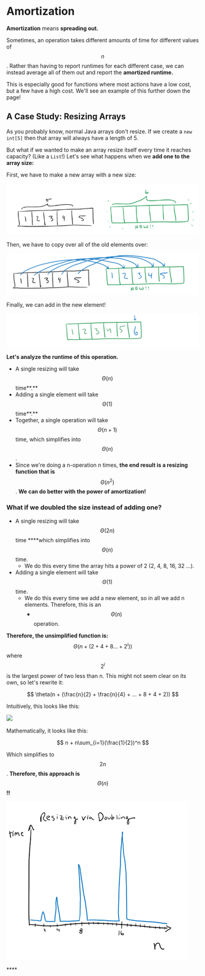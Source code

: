 # Amortization

**Amortization** means **spreading out.** 

Sometimes, an operation takes different amounts of time for different values of $$n$$. Rather than having to report runtimes for each different case, we can instead average all of them out and report the **amortized runtime.** 

This is especially good for functions where most actions have a low cost, but a few have a high cost. We'll see an example of this further down the page!

## A Case Study: Resizing Arrays

As you probably know, normal Java arrays don't resize. If we create a `new int[5]` then that array will always have a length of 5.

But what if we wanted to make an array resize itself every time it reaches capacity? \(Like a `List`!\) Let's see what happens when we **add one to the array size:**

First, we have to make a new array with a new size:

![](../.gitbook/assets/image%20%2820%29.png)

Then, we have to copy over all of the old elements over:

![](../.gitbook/assets/image%20%2813%29.png)

Finally, we can add in the new element!

![](../.gitbook/assets/image%20%288%29.png)

**Let's analyze the runtime of this operation.** 

* A single resizing will take $$\Theta(n)$$ time**.**
* Adding a single element will take $$\Theta(1)$$ time**.**
* Together, a single operation will take $$\Theta(n+1)$$ time, which simplifies into  $$\Theta(n)$$ .
* Since we're doing a n-operation n times, **the end result is a resizing function that is**$$\Theta(n^2)$$. **We can do better with the power of amortization!**

### **What if we doubled the size instead of adding one?**

* A single resizing will take $$\Theta(2n)$$ time ****which simplifies into $$\Theta(n)$$ time.
  * We do this every time the array hits a power of 2 \(2, 4, 8, 16, 32 ...\). 
* Adding a single element will take $$\Theta(1)$$ time.
  * We do this every time we add a new element, so in all we add n elements. Therefore, this is an 
    * $$\Theta(n) $$operation.

**Therefore, the unsimplified function is:** $$\Theta(n + (2 + 4 + 8  ... +2^i)) $$ where $$2^i$$ is the largest power of two less than n. This might not seem clear on its own, so let's rewrite it:

$$
\theta(n + (\frac{n}{2} + \frac{n}{4} + ... + 8 + 4 + 2))
$$

Intuitively, this looks like this:

![](https://www.interviewcake.com/images/svgs/amortized_analysis_m_over_8.svg?bust=205)

Mathematically, it looks like this:

$$
n + n\sum_{i=1}(\frac{1}{2})^n
$$

Which simplifies to $$2n$$ . **Therefore, this approach is** $$\Theta(n)$$ **!!**

![Runtime graph for increasing values of n when doubling.](../.gitbook/assets/image%20%2818%29.png)

\*\*\*\*

